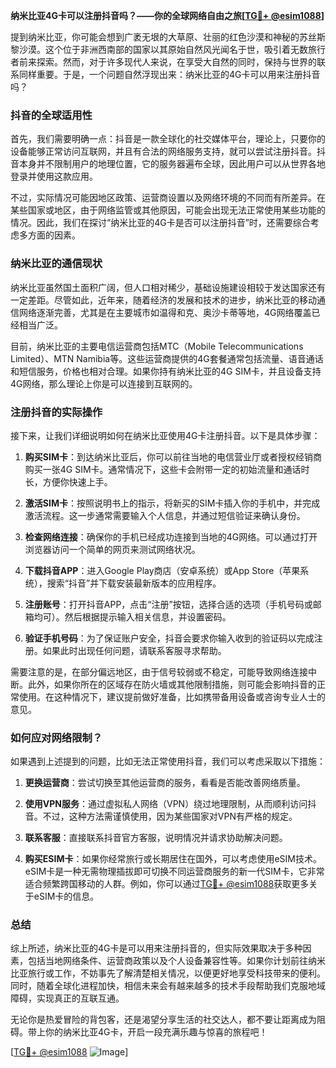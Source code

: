 **纳米比亚4G卡可以注册抖音吗？——你的全球网络自由之旅[[TG💪+ @esim1088](https://t.me/s/esim1088)]**

提到纳米比亚，你可能会想到广袤无垠的大草原、壮丽的红色沙漠和神秘的苏丝斯黎沙漠。这个位于非洲西南部的国家以其原始自然风光闻名于世，吸引着无数旅行者前来探索。然而，对于许多现代人来说，在享受大自然的同时，保持与世界的联系同样重要。于是，一个问题自然浮现出来：纳米比亚的4G卡可以用来注册抖音吗？

### 抖音的全球适用性

首先，我们需要明确一点：抖音是一款全球化的社交媒体平台，理论上，只要你的设备能够正常访问互联网，并且有合法的网络服务支持，就可以尝试注册抖音。抖音本身并不限制用户的地理位置，它的服务器遍布全球，因此用户可以从世界各地登录并使用这款应用。

不过，实际情况可能因地区政策、运营商设置以及网络环境的不同而有所差异。在某些国家或地区，由于网络监管或其他原因，可能会出现无法正常使用某些功能的情况。因此，我们在探讨“纳米比亚的4G卡是否可以注册抖音”时，还需要综合考虑多方面的因素。

### 纳米比亚的通信现状

纳米比亚虽然国土面积广阔，但人口相对稀少，基础设施建设相较于发达国家还有一定差距。尽管如此，近年来，随着经济的发展和技术的进步，纳米比亚的移动通信网络逐渐完善，尤其是在主要城市如温得和克、奥沙卡蒂等地，4G网络覆盖已经相当广泛。

目前，纳米比亚的主要电信运营商包括MTC（Mobile Telecommunications Limited）、MTN Namibia等。这些运营商提供的4G套餐通常包括流量、语音通话和短信服务，价格也相对合理。如果你持有纳米比亚的4G SIM卡，并且设备支持4G网络，那么理论上你是可以连接到互联网的。

### 注册抖音的实际操作

接下来，让我们详细说明如何在纳米比亚使用4G卡注册抖音。以下是具体步骤：

1. **购买SIM卡**：到达纳米比亚后，你可以前往当地的电信营业厅或者授权经销商购买一张4G SIM卡。通常情况下，这些卡会附带一定的初始流量和通话时长，方便你快速上手。

2. **激活SIM卡**：按照说明书上的指示，将新买的SIM卡插入你的手机中，并完成激活流程。这一步通常需要输入个人信息，并通过短信验证来确认身份。

3. **检查网络连接**：确保你的手机已经成功连接到当地的4G网络。可以通过打开浏览器访问一个简单的网页来测试网络状况。

4. **下载抖音APP**：进入Google Play商店（安卓系统）或App Store（苹果系统），搜索“抖音”并下载安装最新版本的应用程序。

5. **注册账号**：打开抖音APP，点击“注册”按钮，选择合适的选项（手机号码或邮箱均可）。然后根据提示输入相关信息，并设置密码。

6. **验证手机号码**：为了保证账户安全，抖音会要求你输入收到的验证码以完成注册。如果此时出现任何问题，请联系客服寻求帮助。

需要注意的是，在部分偏远地区，由于信号较弱或不稳定，可能导致网络连接中断。此外，如果你所在的区域存在防火墙或其他限制措施，则可能会影响抖音的正常使用。在这种情况下，建议提前做好准备，比如携带备用设备或咨询专业人士的意见。

### 如何应对网络限制？

如果遇到上述提到的问题，比如无法正常使用抖音，我们可以考虑采取以下措施：

1. **更换运营商**：尝试切换至其他运营商的服务，看看是否能改善网络质量。
   
2. **使用VPN服务**：通过虚拟私人网络（VPN）绕过地理限制，从而顺利访问抖音。不过，这种方法需谨慎使用，因为某些国家对VPN有严格的规定。

3. **联系客服**：直接联系抖音官方客服，说明情况并请求协助解决问题。

4. **购买ESIM卡**：如果你经常旅行或长期居住在国外，可以考虑使用eSIM技术。eSIM卡是一种无需物理插拔即可切换不同运营商服务的新一代SIM卡，它非常适合频繁跨国移动的人群。例如，你可以通过[TG💪+ @esim1088](https://t.me/s/esim1088)获取更多关于eSIM卡的信息。

### 总结

综上所述，纳米比亚的4G卡是可以用来注册抖音的，但实际效果取决于多种因素，包括当地网络条件、运营商政策以及个人设备兼容性等。如果你计划前往纳米比亚旅行或工作，不妨事先了解清楚相关情况，以便更好地享受科技带来的便利。同时，随着全球化进程加快，相信未来会有越来越多的技术手段帮助我们克服地域障碍，实现真正的互联互通。

无论你是热爱冒险的背包客，还是渴望分享生活的社交达人，都不要让距离成为阻碍。带上你的纳米比亚4G卡，开启一段充满乐趣与惊喜的旅程吧！

[[TG💪+ @esim1088](https://t.me/s/esim1088) ![Image](https://i.postimg.cc/4NQfJmqS/Snipaste-2025-05-13-00-14-12.png)]